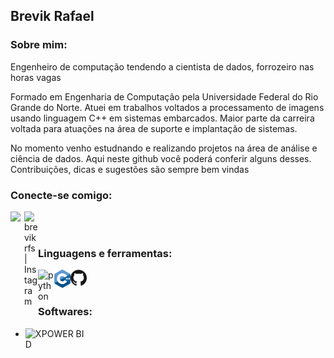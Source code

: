 

## Brevik Rafael

### Sobre mim:
 
 Engenheiro de computação tendendo a cientista de dados, forrozeiro nas horas vagas 
 
 Formado em Engenharia de Computação pela Universidade Federal do Rio Grande do Norte. Atuei em trabalhos voltados a processamento de imagens usando linguagem C++ em sistemas embarcados. Maior parte da carreira voltada para atuações na área de suporte e implantação de sistemas.
 
 No momento venho estudnando e realizando projetos na área de análise e ciência de dados. Aqui neste github você poderá conferir alguns desses. Contribuições, dicas e sugestões são sempre bem vindas 

### Conecte-se comigo:

[<img align="left"  width="22px" src="https://cdn.jsdelivr.net/npm/simple-icons@3.4.0/icons/linkedin.svg" />](https://www.linkedin.com/in/brevik-rafael-1a7b3028/)

[<img align="left" alt="brevikrfs | Instagram" width="22px" src="https://upload.wikimedia.org/wikipedia/commons/5/58/Instagram-Icon.png" />](https://www.instagram.com/brevikrfs/)

<br />
<br />

### Linguagens e ferramentas:

<img align="left" alt="python" width="26px" src="https://cdn3.iconfinder.com/data/icons/logos-and-brands-adobe/512/267_Python-512.png" />

<img align="left" alt="C++" width="26px" src="https://github.com/Aakarsh-B/trying-repos/blob/master/c++.png"/>

<img align="left" alt="GitHub" width="26px" src="https://raw.githubusercontent.com/github/explore/78df643247d429f6cc873026c0622819ad797942/topics/github/github.png" />

<br />
<br />
  
### Softwares:

- POWER BI &nbsp; <a href="https://powerbi.microsoft.com/pt-br/" target="_blank"> <img align="left" alt="XD" width="26px" src="https://encrypted-tbn0.gstatic.com/images?q=tbn:ANd9GcRp-NPxTKSYHlcsKOOzB_EvTHkYsMM9J4jDBQ&usqp=CAU"/> </a> 

<br />
<br />






